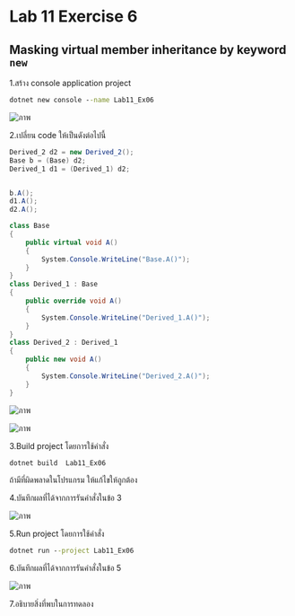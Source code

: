 # Lab 11 Exercise 6

## Masking virtual member inheritance by keyword `new`

1.สร้าง console application project

```cmd
dotnet new console --name Lab11_Ex06
```
![ภาพ](https://github.com/AnchisaPhetnoi/03376836-OOP-2566-Lab-11/assets/144197034/e2bd86e4-da02-4a98-9e00-1a6e60c24fd4)

2.เปลี่ยน code ให้เป็นดังต่อไปนี้

```cs
Derived_2 d2 = new Derived_2();
Base b = (Base) d2;
Derived_1 d1 = (Derived_1) d2;


b.A();
d1.A();
d2.A();

class Base
{
    public virtual void A()
    {
        System.Console.WriteLine("Base.A()");
    }
}
class Derived_1 : Base
{
    public override void A()
    {
        System.Console.WriteLine("Derived_1.A()");
    }
}
class Derived_2 : Derived_1
{
    public new void A()
    {
        System.Console.WriteLine("Derived_2.A()");
    }
}
```

![ภาพ](https://github.com/AnchisaPhetnoi/03376836-OOP-2566-Lab-11/assets/144197034/b14ef031-97c4-4836-879b-3261c9e4137f)

![ภาพ](https://github.com/AnchisaPhetnoi/03376836-OOP-2566-Lab-11/assets/144197034/e3af9d0f-ee6d-4524-9b4e-5d22961003af)

3.Build project โดยการใช้คำสั่ง

```cmd
dotnet build  Lab11_Ex06
```

ถ้ามีที่ผิดพลาดในโปรแกรม ให้แก้ไขให้ถูกต้อง

4.บันทึกผลที่ได้จากการรันคำสั่งในข้อ 3

![ภาพ](https://github.com/AnchisaPhetnoi/03376836-OOP-2566-Lab-11/assets/144197034/72caa96b-9836-4a81-a623-298796a4525a)


5.Run project โดยการใช้คำสั่ง

```cmd
dotnet run --project Lab11_Ex06
```

6.บันทึกผลที่ได้จากการรันคำสั่งในข้อ 5

![ภาพ](https://github.com/AnchisaPhetnoi/03376836-OOP-2566-Lab-11/assets/144197034/045fd4fe-7052-4e41-8828-3b381441c7d8)

7.อธิบายสิ่งที่พบในการทดลอง
